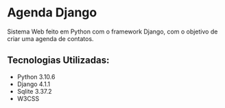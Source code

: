 # Agenda Django
Sistema Web feito em Python com o framework Django, com o objetivo de criar uma agenda de contatos.

## Tecnologias Utilizadas:
- Python 3.10.6
- Django 4.1.1
- Sqlite 3.37.2
- W3CSS
